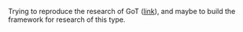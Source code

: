 Trying to reproduce the research of GoT ([link](http://www.maa.org/sites/default/files/pdf/Mathhorizons/NetworkofThrones%20%281%29.pdf)), and maybe to build the framework for research of this type.
